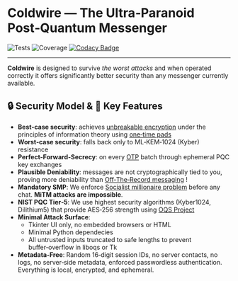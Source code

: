# Coldwire — The Ultra‑Paranoid Post‑Quantum Messenger
![Tests](https://github.com/Freedom-Club-FC/Coldwire/actions/workflows/tests.yml/badge.svg)  ![Coverage](https://coveralls.io/repos/github/Freedom-Club-FC/Coldwire/badge.svg?branch=main)  [![Codacy Badge](https://app.codacy.com/project/badge/Grade/3f378d152ff24f2f93c9d93928f91ee2)](https://app.codacy.com/gh/Freedom-Club-FC/Coldwire/dashboard)

---
**Coldwire** is designed to survive *the worst attacks* and when operated correctly it offers significantly better security than any messenger currently available.

## 🔒 Security Model & 🌟 Key Features
- **Best‑case security**: achieves [unbreakable encryption](https://en.wikipedia.org/wiki/One-time_pad) under the principles of information theory using [one‑time pads](https://en.wikipedia.org/wiki/One-time_pad) 
- **Worst‑case security**: falls back only to ML‑KEM‑1024 (Kyber) resistance  
- **Perfect-Forward-Secrecy**: on every [OTP](https://en.wikipedia.org/wiki/One-time_pad) batch through ephemeral PQC key exchanges  
- **Plausible Deniability**: messages are not cryptographically tied to you, proving more deniability than [Off‑The‑Record messaging](https://en.wikipedia.org/wiki/Off-the-record_messaging) !
- **Mandatory SMP**: We enforce [Socialist millionaire problem](https://en.wikipedia.org/wiki/Socialist_millionaire_problem) before any chat. **MiTM attacks are impossible**.  
- **NIST PQC Tier‑5**: We use highest security algorithms (Kyber1024, Dilithium5) that provide AES‑256 strength using [OQS Project](https://openquantumsafe.org/)
- **Minimal Attack Surface**:  
  - Tkinter UI only, no embedded browsers or HTML
  - Minimal Python dependecies
  - All untrusted inputs truncated to safe lengths to prevent buffer‑overflow in liboqs or Tk  
- **Metadata‑Free**: Random 16‑digit session IDs, no server contacts, no logs, no server‑side metadata, enforced passwordless authentication. Everything is local, encrypted, and ephemeral.

